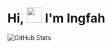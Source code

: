 <h1>Hi, <img src="https://media.giphy.com/media/hvRJCLFzcasrR4ia7z/giphy.gif" width="35">  I'm Ingfah</h1>
  
![GitHub Stats](https://github-readme-stats.vercel.app/api?username=OX-TOPIS&theme=radical&show_icons=true&text_color=ffffff)
  
